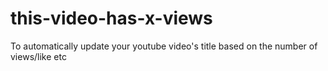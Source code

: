 # this-video-has-x-views
To automatically update your youtube video's title based on the number of views/like etc
